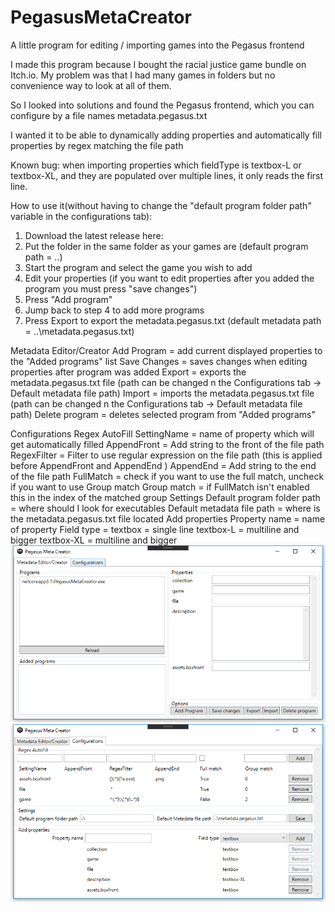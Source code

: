 # PegasusMetaCreator
A little program for editing / importing games into the Pegasus frontend

I made this program because I bought the racial justice game bundle on Itch.io.
My problem was that I had many games in folders but no convenience way to look at all of them.

So I looked into solutions and found the Pegasus frontend, which you can configure by a file names metadata.pegasus.txt

I wanted it to be able to dynamically adding properties and automatically fill properties by regex matching the file path

Known bug: when importing properties which fieldType is textbox-L or textbox-XL, and they are populated over multiple lines, it only reads the first line.

How to use it(without having to change the "default program folder path" variable in the configurations tab):
  1. Download the latest release here:
  2. Put the folder in the same folder as your games are (default program path = ..\)
  3. Start the program and select the game you wish to add
  4. Edit your properties (if you want to edit properties after you added the program you must press "save changes")
  5. Press "Add program"
  6. Jump back to step 4 to add more programs
  7. Press Export to export the metadata.pegasus.txt (default metadata path = ..\metadata.pegasus.txt)

Metadata Editor/Creator
  Add Program = add current displayed properties to the "Added programs" list
  Save Changes = saves changes when editing properties after program was added
  Export = exports the metadata.pegasus.txt file (path can be changed n the Configurations tab -> Default metadata file path)
  Import = imports the metadata.pegasus.txt file (path can be changed n the Configurations tab -> Default metadata file path)
  Delete program = deletes selected program from "Added programs"

Configurations
  Regex AutoFill
    SettingName = name of property which will get automatically filled
    AppendFront = Add string to the front of the file path
    RegexFilter = Filter to use regular expression on the file path (this is applied before AppendFront and AppendEnd )
    AppendEnd = Add string to the end of the file path
    FullMatch = check if you want to use the full match, uncheck if you want to use Group match
    Group match = if FullMatch isn't enabled this in the index of the matched group
  Settings
    Default program folder path = where should I look for executables
    Default metadata file path = where is the metadata.pegasus.txt file located
  Add properties
    Property name = name of property
    Field type =
      textbox = single line
      textbox-L = multiline and bigger
      textbox-XL = multiline and bigger
![Alt text](/PegasusMetaCreator/Main.PNG?raw=true)
![Alt text](/PegasusMetaCreator/Config.PNG?raw=true)
      
      
      
